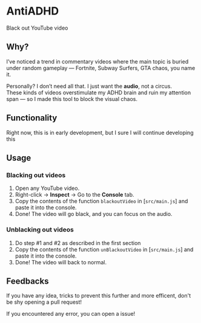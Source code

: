 # AntiADHD

Black out YouTube video

## Why?

I’ve noticed a trend in commentary videos where the main topic is buried under random gameplay — Fortnite, Subway Surfers, GTA chaos, you name it.

Personally? I don’t need all that. I just want the **audio**, not a circus.  
These kinds of videos overstimulate my ADHD brain and ruin my attention span — so I made this tool to block the visual chaos.

## Functionality

Right now, this is in early development, but I sure I will continue developing this

## Usage

### Blacking out videos

1. Open any YouTube video.
2. Right-click → **Inspect** → Go to the **Console** tab.
3. Copy the contents of the function `blackoutVideo` in [`src/main.js`] and paste it into the console.
4. Done! The video will go black, and you can focus on the audio.

### Unblacking out videos

1. Do step #1 and #2 as described in the first section
3. Copy the contents of the function `unBlackoutVideo` in [`src/main.js`] and paste it into the console.
4. Done! The video will back to normal.

## Feedbacks

If you have any idea, tricks to prevent this further and more efficent, don't be shy opening a pull request!

If you encountered any error, you can open a issue!
